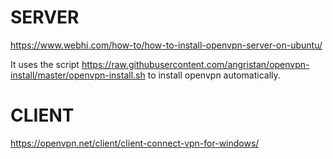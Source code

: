 
# SERVER
https://www.webhi.com/how-to/how-to-install-openvpn-server-on-ubuntu/

It uses the script https://raw.githubusercontent.com/angristan/openvpn-install/master/openvpn-install.sh
to install openvpn automatically.


# CLIENT
https://openvpn.net/client/client-connect-vpn-for-windows/

